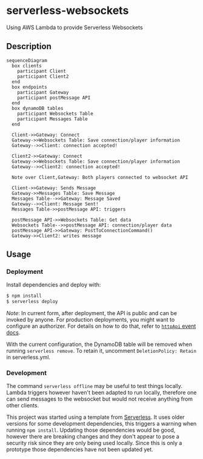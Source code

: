 # serverless-websockets
Using AWS Lambda to provide Serverless Websockets

## Description
 
``` mermaid
sequenceDiagram
  box clients
    participant Client
    participant Client2
  end
  box endpoints
    participant Gateway
    participant postMessage API
  end
  box dynamoDB tables
    participant Websockets Table
    participant Messages Table
  end
  
  Client->>Gateway: Connect
  Gateway->>Websockets Table: Save connection/player information
  Gateway-->>Client: connection accepted!
  
  Client2->>Gateway: Connect
  Gateway->>Websockets Table: Save connection/player information
  Gateway-->>Client2: connection accepted!

  Note over Client,Gateway: Both players connected to websocket API

  Client->>Gateway: Sends Message
  Gateway->>Messages Table: Save Message
  Messages Table-->>Gateway: Message Saved
  Gateway-->>Client: Message Sent!
  Messages Table->>postMessage API: triggers

  postMessage API->>Websockets Table: Get data
  Websockets Table-->>postMessage API: connection/player data
  postMessage API->>Gateway: PostToConnectionCommand()
  Gateway->>Client2: writes message
```

## Usage
### Deployment
Install dependencies and deploy with:

``` bash
$ npm install
$ serverless deploy
```

_Note_: In current form, after deployment, the API is public and can be invoked by anyone. For production deployments, you might want to configure an authorizer. For details on how to do that, refer to [`httpApi` event docs](https://www.serverless.com/framework/docs/providers/aws/events/http-api/). 

With the current configuration, the DynamoDB table will be removed when running `serverless remove`. To retain it, uncomment `DeletionPolicy: Retain` in serverless.yml.

### Development
The command `serverless offline` may be useful to test things locally. Lambda triggers however haven't been adapted to run locally, therefore one can send messages to the websocket but would not receive anything from other clients.

This project was started using a template from [Serverless](https://github.com/serverless/examples/tree/v3/aws-node-express-dynamodb-api). It uses older versions for some development dependencies, this triggers a warning when running `npm install`. Updating those dependencies would be good, however there are breaking changes and they don't appear to pose a security risk since they are only being used locally. Since this is only a prototype those dependencies have not been updated yet.